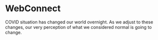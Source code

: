 # WebConnect
COVID situation has changed our world overnight. As we adjust to these changes, our very perception of what we considered normal is going to change.

